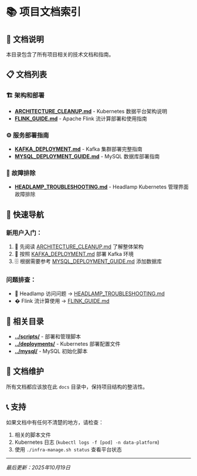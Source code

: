 # 📚 项目文档索引

## 📖 文档说明

本目录包含了所有项目相关的技术文档和指南。

## 📋 文档列表

### 🏗️ **架构和部署**
- **[ARCHITECTURE_CLEANUP.md](./ARCHITECTURE_CLEANUP.md)** - Kubernetes 数据平台架构说明
- **[FLINK_GUIDE.md](./FLINK_GUIDE.md)** - Apache Flink 流计算部署和使用指南

### ⚙️ **服务部署指南**
- **[KAFKA_DEPLOYMENT.md](./KAFKA_DEPLOYMENT.md)** - Kafka 集群部署完整指南
- **[MYSQL_DEPLOYMENT_GUIDE.md](./MYSQL_DEPLOYMENT_GUIDE.md)** - MySQL 数据库部署指南

### 🔧 **故障排除**
- **[HEADLAMP_TROUBLESHOOTING.md](./HEADLAMP_TROUBLESHOOTING.md)** - Headlamp Kubernetes 管理界面故障排除

## 🎯 快速导航

### 新用户入门：
1. 📖 先阅读 [ARCHITECTURE_CLEANUP.md](./ARCHITECTURE_CLEANUP.md) 了解整体架构
2. 🚀 按照 [KAFKA_DEPLOYMENT.md](./KAFKA_DEPLOYMENT.md) 部署 Kafka 环境
3. 🗄️ 根据需要参考 [MYSQL_DEPLOYMENT_GUIDE.md](./MYSQL_DEPLOYMENT_GUIDE.md) 添加数据库

### 问题排查：
- 🔧 Headlamp 访问问题 → [HEADLAMP_TROUBLESHOOTING.md](./HEADLAMP_TROUBLESHOOTING.md)
- � Flink 流计算使用 → [FLINK_GUIDE.md](./FLINK_GUIDE.md)

## 📁 相关目录

- **[../scripts/](../scripts/)** - 部署和管理脚本
- **[../deployments/](../deployments/)** - Kubernetes 部署配置文件
- **[../mysql/](../mysql/)** - MySQL 初始化脚本

## 🔄 文档维护

所有文档都应该放在此 `docs` 目录中，保持项目结构的整洁性。

## 📞 支持

如果文档中有任何不清楚的地方，请检查：
1. 相关的脚本文件
2. Kubernetes 日志 (`kubectl logs -f [pod] -n data-platform`)
3. 使用 `./infra-manage.sh status` 查看平台状态

---

*最后更新：2025年10月19日*